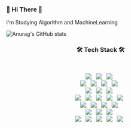 ### 👋 Hi There 👋

I'm Studying Algorithm and MachineLearning

<!--
**hyeonjun/hyeonjun** is a ✨ _special_ ✨ repository because its `README.md` (this file) appears on your GitHub profile.

Here are some ideas to get you started:

- 🔭 I’m currently working on ...
- 🌱 I’m currently learning ...
- 👯 I’m looking to collaborate on ...
- 🤔 I’m looking for help with ...
- 💬 Ask me about ...
- 📫 How to reach me: ...
- 😄 Pronouns: ...
- ⚡ Fun fact: ...
-->

![Anurag's GitHub stats](https://github-readme-stats.vercel.app/api?username=hyeonjun&show_icons=true&theme=radical)




<h3 align="center"><b>🛠 Tech Stack 🛠</b></h3>
</br>
<p align="center">
<img src="https://img.shields.io/badge/-Python-000000?style=flat&logo=Python"/></a> &nbsp
<img src="https://img.shields.io/badge/-Selenium-43B02A?style=flat&logo=Selenium"/></a> &nbsp
<img src="https://img.shields.io/badge/-BeatifulSoup-59666C?style=flat&logo=BeatifulSoup"/></a> &nbsp
<br>
<img src="https://img.shields.io/badge/-pandas-150458?style=flat&logo=pandas"/></a> &nbsp
<img src="https://img.shields.io/badge/-scikitlearn-F7931E?style=flat&logo=scikitlearn"/></a> &nbsp
<img src="https://img.shields.io/badge/-TensorFlow-FF6F00?style=flat&logo=TensorFlow"/></a> &nbsp
<img src="https://img.shields.io/badge/-OpenCV-FF6F00?style=flat&logo=OpenCV"/></a> &nbsp
<br>
<img src="https://img.shields.io/badge/-C-A8B9CC?style=flat&logo=C"/></a> &nbsp
<img src="https://img.shields.io/badge/-C#-A8B9CC?style=flat&logo=C'#'"/></a> &nbsp
<img src="https://img.shields.io/badge/-OpenGL-5586A4?style=flat&logo=OpenGL"/></a> &nbsp
<br>
<img src="https://img.shields.io/badge/-Java-007396?style=flat&logo=Java"/></a> &nbsp
<img src="https://img.shields.io/badge/-Android-DDC84?style=flat&logo=Android"/></a> &nbsp
<img src="https://img.shields.io/badge/-JavaScript-F7DF1E?style=flat&logo=JavaScript"/></a> &nbsp
<img src="https://img.shields.io/badge/-jQuery-0769AD?style=flat&logo=jQuery"/></a> &nbsp
<img src="https://img.shields.io/badge/-Perl-39457E?style=flat&logo=Perl"/></a> &nbsp
<br>
<img src="https://img.shields.io/badge/-MySQL-4479A1?style=flat&logo=MySQL"/></a> &nbsp
<img src="https://img.shields.io/badge/-MariaDB-003545?style=flat&logo=MariaDB"/></a> &nbsp
<img src="https://img.shields.io/badge/-MongoDB-47A248?style=flat&logo=MongoDB"/></a> &nbsp
<img src="https://img.shields.io/badge/-Oracle-F80000?style=flat&logo=Oracle"/></a> &nbsp
<br>
<img src="https://img.shields.io/badge/-Linux-FCC624?style=flat&logo=Linux"/></a> &nbsp
<img src="https://img.shields.io/badge/-Nagios-41454A?style=flat&logo=Nagios"/></a> &nbsp
<img src="https://img.shields.io/badge/-Grafana-F46800?style=flat&logo=Grafana"/></a> &nbsp
<br>
<img src="https://img.shields.io/badge/-HTML5-E34F26?style=flat&logo=HTML5"/></a> &nbsp
<img src="https://img.shields.io/badge/-CSS3-1572B6?style=flat&logo=CSS3"/></a> &nbsp
<img src="https://img.shields.io/badge/-React-61DAFB?style=flat&logo=React"/></a> &nbsp
<img src="https://img.shields.io/badge/-Django-092E20?style=flat&logo=Django"/></a> &nbsp
<img src="https://img.shields.io/badge/-Node.js-339933?style=flat-square&logo=Node.js&logoColor=white"/></a> &nbsp
<!-- img src="https://img.shields.io/badge/-Spring-6DB33F?style=flat&logo=Spring"/></a> &nbsp -->
<!--img src="https://img.shields.io/badge/-Spring Boot-6DB33F?style=flat&logo=Spring Boot"/></a> &nbsp -->


